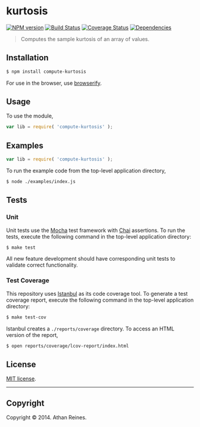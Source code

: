 kurtosis
===
[![NPM version][npm-image]][npm-url] [![Build Status][travis-image]][travis-url] [![Coverage Status][coveralls-image]][coveralls-url] [![Dependencies][dependencies-image]][dependencies-url]

> Computes the sample kurtosis of an array of values.


## Installation

``` bash
$ npm install compute-kurtosis
```

For use in the browser, use [browserify](https://github.com/substack/node-browserify).


## Usage

To use the module,

``` javascript
var lib = require( 'compute-kurtosis' );
```


## Examples

``` javascript
var lib = require( 'compute-kurtosis' );
```

To run the example code from the top-level application directory,

``` bash
$ node ./examples/index.js
```


## Tests

### Unit

Unit tests use the [Mocha](http://visionmedia.github.io/mocha) test framework with [Chai](http://chaijs.com) assertions. To run the tests, execute the following command in the top-level application directory:

``` bash
$ make test
```

All new feature development should have corresponding unit tests to validate correct functionality.


### Test Coverage

This repository uses [Istanbul](https://github.com/gotwarlost/istanbul) as its code coverage tool. To generate a test coverage report, execute the following command in the top-level application directory:

``` bash
$ make test-cov
```

Istanbul creates a `./reports/coverage` directory. To access an HTML version of the report,

``` bash
$ open reports/coverage/lcov-report/index.html
```


## License

[MIT license](http://opensource.org/licenses/MIT). 


---
## Copyright

Copyright &copy; 2014. Athan Reines.


[npm-image]: http://img.shields.io/npm/v/compute-kurtosis.svg
[npm-url]: https://npmjs.org/package/compute-kurtosis

[travis-image]: http://img.shields.io/travis/compute-io/kurtosis/master.svg
[travis-url]: https://travis-ci.org/compute-io/kurtosis

[coveralls-image]: https://img.shields.io/coveralls/compute-io/kurtosis/master.svg
[coveralls-url]: https://coveralls.io/r/compute-io/kurtosis?branch=master

[dependencies-image]: http://img.shields.io/david/compute-io/kurtosis.svg
[dependencies-url]: https://david-dm.org/compute-io/kurtosis

[dev-dependencies-image]: http://img.shields.io/david/dev/compute-io/kurtosis.svg
[dev-dependencies-url]: https://david-dm.org/dev/compute-io/kurtosis

[github-issues-image]: http://img.shields.io/github/issues/compute-io/kurtosis.svg
[github-issues-url]: https://github.com/compute-io/kurtosis/issues